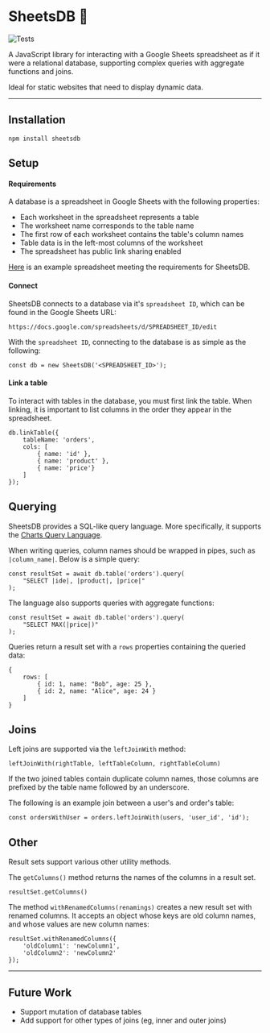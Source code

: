 # SheetsDB 💾

![Tests](https://github.com/kaaniboy/sheetsDB.js/workflows/Tests/badge.svg)

A JavaScript library for interacting with a Google Sheets spreadsheet as if it were a relational database, supporting complex queries with aggregate functions and joins. 

Ideal for static websites that need to display dynamic data. 

---

## Installation

```shell
npm install sheetsdb
```

## Setup

#### Requirements

A database is a spreadsheet in Google Sheets with the following properties:
- Each worksheet in the spreadsheet represents a table
- The worksheet name corresponds to the table name
- The first row of each worksheet contains the table's column names
- Table data is in the left-most columns of the worksheet
- The spreadsheet has public link sharing enabled

[Here](https://docs.google.com/spreadsheets/d/1bf99MxyEbN--R4DR0MDhc0x-6UhxwPnYM1WITm5CIGs) is an example 
spreadsheet meeting the requirements for SheetsDB.

#### Connect

SheetsDB connects to a database via it's `spreadsheet ID`, which can be found in the Google Sheets URL:

```shell
https://docs.google.com/spreadsheets/d/SPREADSHEET_ID/edit
```

With the `spreadsheet ID`, connecting to the database is as simple as the following:
```
const db = new SheetsDB('<SPREADSHEET_ID>');
```

#### Link a table

To interact with tables in the database, you must first link the table. When linking, it is 
important to list columns in the order they appear in the spreadsheet.

```
db.linkTable({
    tableName: 'orders',
    cols: [
        { name: 'id' },
        { name: 'product' },
        { name: 'price'}
    ]
});
```

## Querying

SheetsDB provides a SQL-like query language. More specifically, it supports the 
[Charts Query Language](https://developers.google.com/chart/interactive/docs/querylanguage).

When writing queries, column names should be wrapped in pipes, such as `|column_name|`. 
Below is a simple query:

```
const resultSet = await db.table('orders').query(
    "SELECT |ide|, |product|, |price|"
);
```

The language also supports queries with aggregate functions:

```
const resultSet = await db.table('orders').query(
    "SELECT MAX(|price|)"
);
```

Queries return a result set with a `rows` properties containing the queried data:
```
{
    rows: [
        { id: 1, name: "Bob", age: 25 },
        { id: 2, name: "Alice", age: 24 }
    ]
}
```

## Joins

Left joins are supported via the `leftJoinWith` method:

```
leftJoinWith(rightTable, leftTableColumn, rightTableColumn)
```

If the two joined tables contain duplicate column names, those columns are prefixed 
by the table name followed by an underscore.

The following is an example join between a user's and order's table:

```
const ordersWithUser = orders.leftJoinWith(users, 'user_id', 'id');
```

## Other

Result sets support various other utility methods.

The `getColumns()` method returns the names of the columns in a result set.

```
resultSet.getColumns()
```

The method `withRenamedColumns(renamings)` creates a new result set with renamed columns. It 
accepts an object whose keys are old column names, and whose values are new column names:

```
resultSet.withRenamedColumns({
    'oldColumn1': 'newColumn1',
    'oldColumn2': 'newColumn2'
});
```


---

## Future Work
- Support mutation of database tables
- Add support for other types of joins (eg, inner and outer joins)


